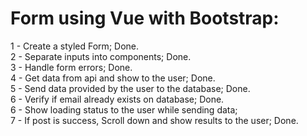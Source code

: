 # Form using Vue with Bootstrap:

1 - Create a styled Form; Done.
<br>
2 - Separate inputs into components; Done.
<br>
3 - Handle form errors; Done.
<br>
4 - Get data from api and show to the user; Done.
<br>
5 - Send data provided by the user to the database; Done.
<br>
6 - Verify if email already exists on database; Done.
<br>
6 - Show loading status to the user while sending data;
<br>
7 - If post is success, Scroll down and show results to the user; Done.
